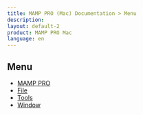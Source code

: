 ```yaml
---
title: MAMP PRO (Mac) Documentation > Menu
description: 
layout: default-2
product: MAMP PRO Mac
language: en
---
```


## Menu

- [MAMP PRO](MAMP-PRO/)  
- [File](File/)  
- [Tools](Tools/)  
- [Window](Window/)  

